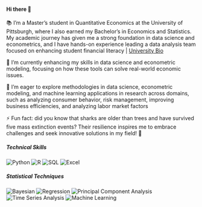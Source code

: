 #### Hi there 👋

 📚 I’m a Master’s student in Quantitative Economics at the University of Pittsburgh, where I also earned my Bachelor’s in Economics and Statistics. My academic journey has given me a strong foundation in data science and econometrics, and I have hands-on experience leading a data analysis team focused on enhancing student financial literacy  | [University Bio](https://www.mqe.pitt.edu/people/ant-122 )


🌱 I’m currently enhancing my skills in data science and econometric modeling, focusing on how these tools can solve real-world economic issues.

🔎 I’m eager to explore methodologies in data science, econometric modeling, and machine learning applications in research across domains, such as analyzing consumer behavior, risk management, improving business efficiencies, and analyzing labor market factors

⚡ Fun fact: did you know that sharks are older than trees and have survived five mass extinction events? Their resilience inspires me to embrace challenges and seek innovative solutions in my field! 🦈

##### Technical Skills
![Python](https://img.shields.io/badge/Python-3776AB?style=flat&logo=python&logoColor=white)
![R](https://img.shields.io/badge/R-276DC3?style=flat&logo=R&logoColor=white)
![SQL](https://img.shields.io/badge/SQL-4479A1?style=flat&logo=mysql&logoColor=white)
![Excel](https://img.shields.io/badge/Excel-217346?style=flat&logo=microsoft-excel&logoColor=white)


##### Statistical Techniques
![Bayesian](https://img.shields.io/badge/Bayesian%20Analysis-9B59B6?style=flat&logo=statistics&logoColor=white)
![Regression](https://img.shields.io/badge/Regression%20Analysis-0E76A8?style=flat&logo=statistics&logoColor=white)
![Principal Component Analysis](https://img.shields.io/badge/Principal%20Component%20Analysis-1E90FF?style=flat)
![Time Series Analysis](https://img.shields.io/badge/Time%20Series%20Analysis-00BFFF?style=flat)
![Machine Learning](https://img.shields.io/badge/Machine%20Learning-3CB371?style=flat)  <!-- Changed color -->




